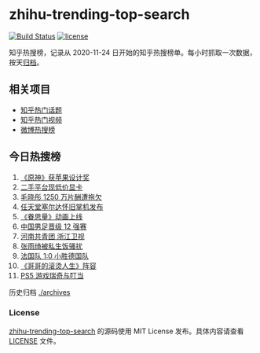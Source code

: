 # zhihu-trending-top-search

[![Build Status](https://github.com/justjavac/zhihu-trending-top-search/workflows/ci/badge.svg?branch=main)](https://github.com/justjavac/zhihu-trending-top-search/actions)
[![license](https://img.shields.io/github/license/justjavac/zhihu-trending-top-search)](https://github.com/justjavac/zhihu-trending-top-search/blob/main/LICENSE)

知乎热搜榜，记录从 2020-11-24 日开始的知乎热搜榜单。每小时抓取一次数据，按天[归档](./archives)。

## 相关项目

- [知乎热门话题](https://github.com/justjavac/zhihu-trending-hot-questions)
- [知乎热门视频](https://github.com/justjavac/zhihu-trending-hot-video)
- [微博热搜榜](https://github.com/justjavac/weibo-trending-hot-search)

## 今日热搜榜

<!-- BEGIN -->
<!-- 最后更新时间 Thu Jun 17 2021 06:04:36 GMT+0800 (China Standard Time) -->

1. [《原神》获苹果设计奖](https://www.zhihu.com/search?q=原神)
2. [二手平台现低价显卡](https://www.zhihu.com/search?q=显卡)
3. [毛晓彤 1250 万片酬遭拖欠](https://www.zhihu.com/search?q=毛晓彤)
4. [任天堂塞尔达怀旧掌机发布](https://www.zhihu.com/search?q=塞尔达)
5. [《眷思量》动画上线](https://www.zhihu.com/search?q=眷思量)
6. [中国男足晋级 12 强赛](https://www.zhihu.com/search?q=中国男足)
7. [河南共青团 浙江卫视](https://www.zhihu.com/search?q=浙江卫视抄袭)
8. [张雨绮被私生饭骚扰](https://www.zhihu.com/search?q=张雨绮)
9. [法国队 1:0 小胜德国队](https://www.zhihu.com/search?q=德法大战)
10. [《哥哥的滚烫人生》阵容](https://www.zhihu.com/search?q=哥哥的滚烫人生)
11. [PS5 游戏瑞奇与叮当](https://www.zhihu.com/search?q=瑞奇与叮当)

<!-- END -->

历史归档 [./archives](./archives)

### License

[zhihu-trending-top-search](https://github.com/justjavac/zhihu-trending-top-search)
的源码使用 MIT License 发布。具体内容请查看 [LICENSE](./LICENSE) 文件。
